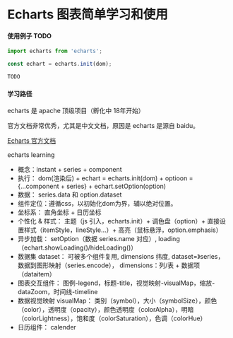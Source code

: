 # Echarts 图表简单学习和使用

#### 使用例子 TODO

```javascript
import echarts from 'echarts';

const echart = echarts.init(dom);

TODO

```

#### 学习路径

echarts 是 apache 顶级项目（孵化中 18年开始）

官方文档非常优秀，尤其是中文文档，原因是 echarts 是源自 baidu。

[Echarts 官方文档](https://echarts.apache.org/zh/index.html)

echarts learning

- 概念：instant + series + component
- 执行：
    dom(渲染后) 
    \+ echart = echarts.init(dom) 
    \+ optioon = {...component + series} 
    \+ echart.setOption(option)
- 数据：
    series.data 和 option.dataset
- 组件定位：遵循css，以初始化dom为界，辅以绝对位置。
- 坐标系：
    直角坐标 + 日历坐标
- 个性化 & 样式：
    主题（js 引入，echarts.init）+ 调色盘（option）+ 直接设置样式（itemStyle，lineStyle...）+ 高亮（鼠标悬浮，option.emphasis）
- 异步加载：
    setOption（数据 series.name 对应）, loading（echart.showLoading()/hideLoading()）
- 数据集 dataset：
    可被多个组件复用, dimensions 纬度, dataset=》series， 数据到图形映射（series.encode），
    dimensions：列/表 + 数据项（dataitem）
- 图表交互组件：
      图例-legend，标题-title，视觉映射-visualMap，缩放-dataZoom，时间线-timeline
- 数据视觉映射 visualMap：
    类别（symbol），大小（symbolSize），颜色（color），透明度（opacity），颜色透明度（colorAlpha），明暗（colorLightness），饱和度（colorSaturation），色调（colorHue）
- 日历组件：
    calender
